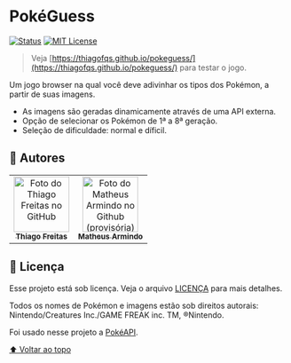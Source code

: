 # PokéGuess

[![Status][status-shield]][status-url]
[![MIT License][license-shield]][license-url]

> Veja [https://thiagofqs.github.io/pokeguess/](https://thiagofqs.github.io/pokeguess/) para testar o jogo.

Um jogo browser na qual você deve adivinhar os tipos dos Pokémon, a partir de suas imagens.

- As imagens são geradas dinamicamente através de uma API externa.
- Opção de selecionar os Pokémon de 1ª a 8ª geração.
- Seleção de dificuldade: normal e díficil.

## 🤝 Autores

<table>
  <tr>
    <td align="center">
      <a href="https://github.com/thiagofqs">
        <img src="https://avatars.githubusercontent.com/u/39809188?v=4" width="100px;" alt="Foto do Thiago Freitas no GitHub"/><br>
        <sub>
          <b>Thiago Freitas</b>
        </sub>
      </a>
    </td>
    <td align="center">
      <a href="https://github.com/Maethsu">
        <img src="https://avatars.githubusercontent.com/u/108204887?v=4" width="100px;" alt="Foto do Matheus Armindo no Github (provisória)"/><br>
        <sub>
          <b>Matheus Armindo</b>
        </sub>
      </a>
    </td>
  </tr>
</table>

## 📝 Licença

Esse projeto está sob licença. Veja o arquivo [LICENÇA](LICENSE) para mais detalhes.

Todos os nomes de Pokémon e imagens estão sob direitos autorais: Nintendo/Creatures Inc./GAME FREAK inc. TM, ®Nintendo.

Foi usado nesse projeto a [PokéAPI](https://pokeapi.co/).

[⬆ Voltar ao topo](#)<br>

<!-- BADGE - LINKS & IMAGES -->
[status-shield]: https://img.shields.io/static/v1?label=STATUS&message=VERSÃO%201.0&color=yellow&style=for-the-badge
[status-url]: https://github.com/thiagofqs
[license-shield]: https://img.shields.io/github/license/thiagofqs/api_instrutor_sequelize.svg?style=for-the-badge
[license-url]: https://github.com/thiagofqs/api_instrutor_sequelize/blob/master/LICENSE